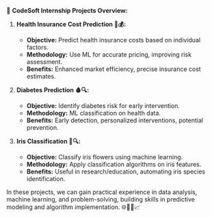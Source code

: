 🚀 **CodeSoft Internship Projects Overview:**

1. **Health Insurance Cost Prediction 🏥💰:**
   - **Objective:** Predict health insurance costs based on individual factors.
   - **Methodology:** Use ML for accurate pricing, improving risk assessment.
   - **Benefits:** Enhanced market efficiency, precise insurance cost estimates.

2. **Diabetes Prediction 🩸🔍:**
   - **Objective:** Identify diabetes risk for early intervention.
   - **Methodology:** ML classification on health data.
   - **Benefits:** Early detection, personalized interventions, potential prevention.

3. **Iris Classification 🌺🔍:**
   - **Objective:** Classify iris flowers using machine learning.
   - **Methodology:** Apply classification algorithms on iris features.
   - **Benefits:** Useful in research/education, automating iris species identification.

In these projects, we can gain practical experience in data analysis, machine learning, and problem-solving, building skills in predictive modeling and algorithm implementation. 🌐👨‍💻📈
